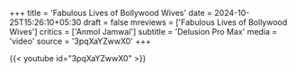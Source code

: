 +++
title = 'Fabulous Lives of Bollywood Wives'
date = 2024-10-25T15:26:10+05:30
draft = false
mreviews = ['Fabulous Lives of Bollywood Wives']
critics = ['Anmol Jamwal']
subtitle = 'Delusion Pro Max'
media = 'video'
source = '3pqXaYZwwX0'
+++

{{< youtube id="3pqXaYZwwX0" >}}
